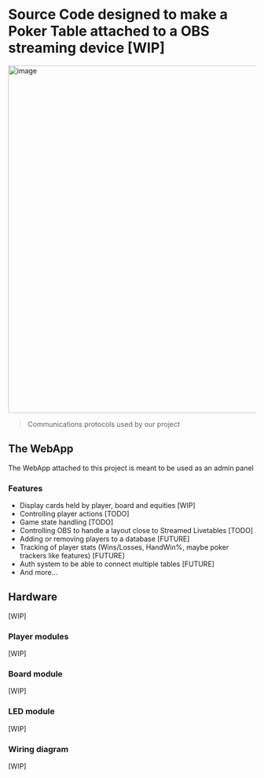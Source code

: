 # Source Code designed to make a Poker Table attached to a OBS streaming device [WIP]
<img width="773" height="706" alt="image" src="https://github.com/user-attachments/assets/70f0039b-6709-4386-82dd-af7b4cd800e7" />

> Communications protocols used by our project
## The WebApp
The WebApp attached to this project is meant to be used as an admin panel
### Features
* Display cards held by player, board and equities [WIP]
* Controlling player actions [TODO]
* Game state handling [TODO]
* Controlling OBS to handle a layout close to Streamed Livetables [TODO]
* Adding or removing players to a database [FUTURE]
* Tracking of player stats (Wins/Losses, HandWin%, maybe poker trackers like features) [FUTURE]
* Auth system to be able to connect multiple tables [FUTURE]
* And more...
## Hardware
[WIP]
### Player modules
[WIP]
### Board module
[WIP]
### LED module
[WIP]
### Wiring diagram
[WIP]
